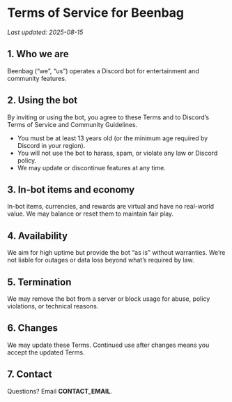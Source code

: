 # Terms of Service for Beenbag

_Last updated: 2025-08-15_

## 1. Who we are
Beenbag (“we”, “us”) operates a Discord bot for entertainment and community features.

## 2. Using the bot
By inviting or using the bot, you agree to these Terms and to Discord’s Terms of Service and Community Guidelines.

- You must be at least 13 years old (or the minimum age required by Discord in your region).
- You will not use the bot to harass, spam, or violate any law or Discord policy.
- We may update or discontinue features at any time.

## 3. In-bot items and economy
In-bot items, currencies, and rewards are virtual and have no real-world value. We may balance or reset them to maintain fair play.

## 4. Availability
We aim for high uptime but provide the bot “as is” without warranties. We’re not liable for outages or data loss beyond what’s required by law.

## 5. Termination
We may remove the bot from a server or block usage for abuse, policy violations, or technical reasons.

## 6. Changes
We may update these Terms. Continued use after changes means you accept the updated Terms.

## 7. Contact
Questions? Email **CONTACT_EMAIL**.


